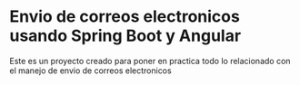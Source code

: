 # Envio de correos electronicos usando Spring Boot y Angular
Este es un proyecto creado para poner en practica todo lo relacionado con el manejo de envio de correos electronicos
